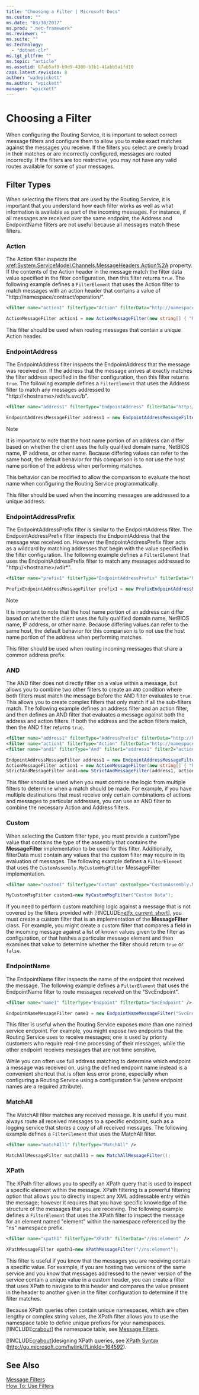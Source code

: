 ```yaml
---
title: "Choosing a Filter | Microsoft Docs"
ms.custom: ""
ms.date: "03/30/2017"
ms.prod: ".net-framework"
ms.reviewer: ""
ms.suite: ""
ms.technology: 
  - "dotnet-clr"
ms.tgt_pltfrm: ""
ms.topic: "article"
ms.assetid: 67ab5af9-b9d9-4300-b3b1-41abb5a1fd10
caps.latest.revision: 8
author: "wadepickett"
ms.author: "wpickett"
manager: "wpickett"
---
```

# Choosing a Filter
When configuring the Routing Service, it is important to select correct message filters and configure them to allow you to make exact matches against the messages you receive. If the filters you select are overly broad in their matches or are incorrectly configured, messages are routed incorrectly. If the filters are too restrictive, you may not have any valid routes available for some of your messages.  
  
## Filter Types  
 When selecting the filters that are used by the Routing Service, it is important that you understand how each filter works as well as what information is available as part of the incoming messages. For instance, if all messages are received over the same endpoint, the Address and EndpointName filters are not useful because all messages match these filters.  
  
### Action  
 The Action filter inspects the <xref:System.ServiceModel.Channels.MessageHeaders.Action%2A> property. If the contents of the Action header in the message match the filter data value specified in the filter configuration, then this filter returns `true`. The following example defines a `FilterElement` that uses the Action filter to match messages with an action header that contains a value of "http://namespace/contract/operation/".  
  
```xml  
<filter name="action1" filterType="Action" filterData="http://namespace/contract/operation/" />  
```  
  
```csharp  
ActionMessageFilter action1 = new ActionMessageFilter(new string[] { "http://namespace/contract/operation" });  
```  
  
 This filter should be used when routing messages that contain a unique Action header.  
  
### EndpointAddress  
 The EndpointAddress filter inspects the EndpointAddress that the message was received on. If the address that the message arrives at exactly matches the filter address specified in the filter configuration, then this filter returns `true`. The following example defines a `FilterElement` that uses the Address filter to match any messages addressed to "http://\<hostname>/vdir/s.svc/b".  
  
```xml  
<filter name="address1" filterType="EndpointAddress" filterData="http://host/vdir/s.svc/b" />  
```  
  
```csharp  
EndpointAddressMessageFilter address1 = new EndpointAddressMessageFilter(new EndpointAddress("http://host/vdir/s.svc/b"), false);  
```  
  
> [!NOTE]
>  It is important to note that the host name portion of an address can differ based on whether the client uses the fully qualified domain name, NetBIOS name, IP address, or other name. Because differing values can refer to the same host, the default behavior for this comparison is to not use the host name portion of the address when performing matches.  
>   
>  This behavior can be modified to allow the comparison to evaluate the host name when configuring the Routing Service programmatically.  
  
 This filter should be used when the incoming messages are addressed to a unique address.  
  
### EndpointAddressPrefix  
 The EndpointAddressPrefix filter is similar to the EndpointAddress filter. The EndpointAddressPrefix filter inspects the EndpointAddress that the message was received on. However the EndpointAddressPrefix filter acts as a wildcard by matching addresses that begin with the value specified in the filter configuration. The following example defines a `FilterElement` that uses the EndpointAddressPrefix filter to match any messages addressed to "http://\<hostname>/vdir*".  
  
```xml  
<filter name="prefix1" filterType="EndpointAddressPrefix" filterData="http://host/vdir" />  
```  
  
```csharp  
PrefixEndpointAddressMessageFilter prefix1 = new PrefixEndpointAddressMessageFilter(new EndpointAddress("http://host/vdir/s.svc/b"), false);  
```  
  
> [!NOTE]
>  It is important to note that the host name portion of an address can differ based on whether the client uses the fully qualified domain name, NetBIOS name, IP address, or other name. Because differing values can refer to the same host, the default behavior for this comparison is to not use the host name portion of the address when performing matches.  
  
 This filter should be used when routing incoming messages that share a common address prefix.  
  
### AND  
 The AND filter does not directly filter on a value within a message, but allows you to combine two other filters to create an `AND` condition where both filters must match the message before the AND filter evaluates to `true`. This allows you to create complex filters that only match if all the sub-filters match. The following example defines an address filter and an action filter, and then defines an AND filter that evaluates a message against both the address and action filters. If both the address and the action filters match, then the AND filter returns `true`.  
  
```xml  
<filter name="address1" filterType="AddressPrefix" filterData="http://host/vdir"/>  
<filter name="action1" filterType="Action" filterData="http://namespace/contract/operation/"/>  
<filter name="and1" filterType="And" filter1="address1" filter2="action1" />  
```  
  
```csharp  
EndpointAddressMessageFilter address1 = new EndpointAddressMessageFilter(new EndpointAddress("http://host/vdir/s.svc/b"), false);  
ActionMessageFilter action1 = new ActionMessageFilter(new string[] { "http://namespace/contract/operation" });  
StrictAndMessageFilter and1=new StrictAndMessageFilter(address1, action1);  
```  
  
 This filter should be used when you must combine the logic from multiple filters to determine when a match should be made. For example, if you have multiple destinations that must receive only certain combinations of actions and messages to particular addresses, you can use an AND filter to combine the necessary Action and Address filters.  
  
### Custom  
 When selecting the Custom filter type, you must provide a customType value that contains the type of the assembly that contains the **MessageFilter** implementation to be used for this filter. Additionally, filterData must contain any values that the custom filter may require in its evaluation of messages. The following example defines a `FilterElement` that uses the `CustomAssembly.MyCustomMsgFilter` MessageFilter implementation.  
  
```xml  
<filter name="custom1" filterType="Custom" customType="CustomAssembly.MyCustomMsgFilter, CustomAssembly" filterData="Custom Data" />  
```  
  
```csharp  
MyCustomMsgFilter custom1=new MyCustomMsgFilter("Custom Data");  
```  
  
 If you need to perform custom matching logic against a message that is not covered by the filters provided with [!INCLUDE[netfx_current_short](../../../../includes/netfx-current-short-md.md)], you must create a custom filter that is an implementation of the **MessageFilter** class. For example, you might create a custom filter that compares a field in the incoming message against a list of known values given to the filter as configuration, or that hashes a particular message element and then examines that value to determine whether the filter should return `true` or `false`.  
  
### EndpointName  
 The EndpointName filter inspects the name of the endpoint that received the message. The following example defines a `FilterElement` that uses the EndpointName filter to route messages received on the "SvcEndpoint".  
  
```xml  
<filter name="name1" filterType="Endpoint" filterData="SvcEndpoint" />  
```  
  
```csharp  
EndpointNameMessageFilter name1 = new EndpointNameMessageFilter("SvcEndpoint");  
```  
  
 This filter is useful when the Routing Service exposes more than one named service endpoint. For example, you might expose two endpoints that the Routing Service uses to receive messages; one is used by priority customers who require real-time processing of their messages, while the other endpoint receives messages that are not time sensitive.  
  
 While you can often use full address matching to determine which endpoint a message was received on, using the defined endpoint name instead is a convenient shortcut that is often less error prone, especially when configuring a Routing Service using a configuration file (where endpoint names are a required attribute).  
  
### MatchAll  
 The MatchAll filter matches any received message. It is useful if you must always route all received messages to a specific endpoint, such as a logging service that stores a copy of all received messages. The following example defines a `FilterElement` that uses the MatchAll filter.  
  
```xml  
<filter name="matchAll1" filterType="MatchAll" />  
```  
  
```csharp  
MatchAllMessageFilter matchAll1 = new MatchAllMessageFilter();  
```  
  
### XPath  
 The XPath filter allows you to specify an XPath query that is used to inspect a specific element within the message. XPath filtering is a powerful filtering option that allows you to directly inspect any XML addressable entry within the message; however it requires that you have specific knowledge of the structure of the messages that you are receiving. The following example defines a `FilterElement` that uses the XPath filter to inspect the message for an element named "element" within the namespace referenced by the "ns" namespace prefix.  
  
```xml  
<filter name="xpath1" filterType="XPath" filterData="//ns:element" />  
```  
  
```csharp  
XPathMessageFilter xpath1=new XPathMessageFilter("//ns:element");  
```  
  
 This filter is useful if you know that the messages you are receiving contain a specific value. For example, if you are hosting two versions of the same service and you know that messages addressed to the newer version of the service contain a unique value in a custom header, you can create a filter that uses XPath to navigate to this header and compares the value present in the header to another given in the filter configuration to determine if the filter matches.  
  
 Because XPath queries often contain unique namespaces, which are often lengthy or complex string values, the XPath filter allows you to use the namespace table to define unique prefixes for your namespaces. [!INCLUDE[crabout](../../../../includes/crabout-md.md)] the namespace table, see [Message Filters](../../../../docs/framework/wcf/feature-details/message-filters.md).  
  
 [!INCLUDE[crabout](../../../../includes/crabout-md.md)]designing XPath queries, see [XPath Syntax](http://go.microsoft.com/fwlink/?LinkId=164592) (http://go.microsoft.com/fwlink/?LinkId=164592).  
  
## See Also  
 [Message Filters](../../../../docs/framework/wcf/feature-details/message-filters.md)   
 [How To: Use Filters](../../../../docs/framework/wcf/feature-details/how-to-use-filters.md)
